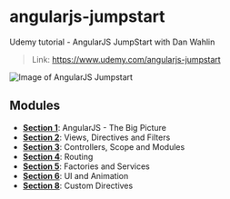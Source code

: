 # angularjs-jumpstart

Udemy tutorial - AngularJS JumpStart with Dan Wahlin
> Link: https://www.udemy.com/angularjs-jumpstart

![Image of AngularJS Jumpstart](https://udemy-images.udemy.com/course/480x270/164554_a2dd_7.jpg)

## Modules
* **[Section 1](https://github.com/arvinwiyono/angularjs-jumpstart/tree/master/section-1)**: AngularJS - The Big Picture
* **[Section 2](https://github.com/arvinwiyono/angularjs-jumpstart/tree/master/section-2)**: Views, Directives and Filters
* **[Section 3](https://github.com/arvinwiyono/angularjs-jumpstart/tree/master/section-3)**: Controllers, Scope and Modules
* **[Section 4](https://github.com/arvinwiyono/angularjs-jumpstart/tree/master/section-4)**: Routing
* **[Section 5](https://github.com/arvinwiyono/angularjs-jumpstart/tree/master/section-5)**: Factories and Services
* **[Section 6](https://github.com/arvinwiyono/angularjs-jumpstart/tree/master/section-6)**: UI and Animation
* **[Section 8](https://github.com/arvinwiyono/angularjs-jumpstart/tree/master/section-8)**: Custom Directives
